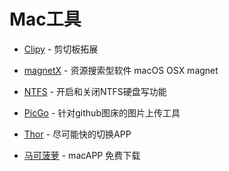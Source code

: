 # Mac工具
- [Clipy](https://github.com/Clipy/Clipy) - 剪切板拓展
- [magnetX](https://github.com/youusername/magnetX) - 资源搜索型软件 macOS OSX magnet
- [NTFS](https://www.jianshu.com/p/81d9f7ff9172) - 开启和关闭NTFS硬盘写功能
- [PicGo](https://github.com/Molunerfinn/PicGo) - 针对github图床的图片上传工具
- [Thor](https://github.com/gbammc/Thor) - 尽可能快的切换APP

- [马可菠萝](https://www.macbl.com/) - macAPP 免费下载
